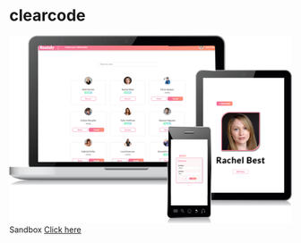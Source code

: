 # clearcode
<img src="demo/prezentacja.png" alt="clearcode" width="550px">
Sandbox <a href="https://l08xw9.csb.app/friends">Click here</a>

